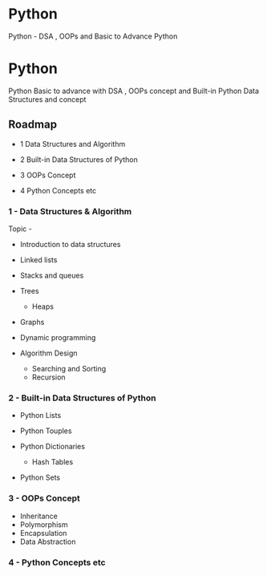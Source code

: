 # Python
Python - DSA , OOPs and Basic to Advance Python 


# Python

Python Basic to advance 
with DSA , OOPs concept and Built-in Python Data Structures and concept


## Roadmap

- 1 Data Structures and Algorithm

- 2 Built-in Data Structures of Python

- 3 OOPs Concept

- 4 Python Concepts etc


### 1 - Data Structures & Algorithm

Topic - 

 -   Introduction to data structures

  -  Linked lists

   - Stacks and queues

-    Trees
        - Heaps

   - Graphs

   
  -  Dynamic programming

   - Algorithm Design
        - Searching and Sorting
        - Recursion

### 2 - Built-in Data Structures of Python

- Python Lists

- Python Touples

- Python Dictionaries
     - Hash Tables

-   Python Sets


### 3 - OOPs Concept

- Inheritance
- Polymorphism
- Encapsulation
- Data Abstraction

### 4 - Python Concepts etc

